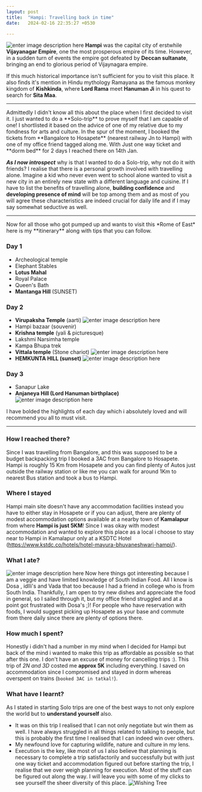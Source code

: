 ```yaml
---
layout: post
title:  "Hampi: Travelling back in time"
date:   2024-02-16 22:35:27 +0530

---
```

![enter image description here](https://lh3.googleusercontent.com/pw/ABLVV85NdVxQJxUkEGbTUuSFUPSwMPi2fmFza0K7t8hDEZJgZ9BpTWxVzx2KCeYL-70ecx90YpJRFpNOdYLbPJe05hdghlxnjvfvbyFoSYC30S0d6kHqqmnfS4O5kTFsfefnh1PUX21vwKNbjcgpN7tF_Kg2J0UvV06UOkhEQrluExdOnvGv6thKTaoOc6rONZ5KQwKkwlc1zyD6sf2mmT4UUd0nfCSi_KVhUPDCtI7RWBSanwpHcStAJwCdkdHTpLpt9GhlQFhpX2qIvXv5Ck7qDqpSWOAJbKtEEyLI4HlXSaA31hlGBLdiR8TGKWBIKHi-WRdukTiw5hDYnHqn-iNDcO2j8IzabQT1N13DWJCPSiVOY-G2cT9Ahtyl0ZPpIU_dyfqixHu5KIGUYY-_8d6vbXes60RTud-J78rV_nQi5NZdiVsN3eXTj6XaPseU0hYHOfRmowRkNJMQf4lscnMVpje50mHm3O7_0dK4EzakGPC26LKO6l-SQxFFUJHQapp2ibR1HBWBWgqU7Pg0-Lo2oFtUcxIIogwa_TsUYOvuff12LsxLWER3Lcv4jlfEF-9JKdPrpLIzTiAaGUk_va84EqynwstbAlUQqyfgNqF-_tHFdc9ZJwdQ-GfJx4Jp7u9QDKu2wdlZx6AeSsccmPDHb_-Hy202L-OA57n788ikC-E0wF1cwgwj125ZOXO8Evdvx2QvDDKZLtCm16JQz2ldQ0_QCA9oMrQ8VmhHyFDD71jO6PHBjvJx-0kP_UbdMtzPC6ru8gYk4T28XjDG9lNknHGokgfbqpW2DC0nq61XjiEbwmqYb4M98a5LGPouwbKWVq_O5FYvJPFdZBymi00KJCNkQoJzXeVc5adIAOGUTVn0PJk1EJHTj4FOrp1EDJfMJ0vK5JEGfa8hJYHh8m6-_KUNpD6uWM22UjIagEsN-En5JWQWGmPEoBBR6F7L8tVgP1ZaNJMJ8LPFkfDVWyBv6kAcXZFVOLKGci95dd_hYyvLwE88n4Z6OK3AmRJc7g8=w1685-h948-s-no?authuser=3)
**Hampi** was the capital city of erstwhile **Vijayanagar Empire**, one the most prosperous empire of its time. However, in a sudden turn of events the empire got defeated by **Deccan sultanate**, bringing an end to glorious period of Vijaynagara empire.

 If this much historical importance isn't sufficient for you to visit this place.
It also finds it's mention in Hindu mythology Ramayana as the famous monkey kingdom of **Kishkinda**, where **Lord Rama** meet **Hanuman Ji** in his quest to search for **Sita Maa**.
<hr/>
Admittedly I didn't know all this about the place when I first decided to visit it. I just wanted to do a **Solo-trip** to prove myself that I am capable of one! I shortlisted it based on the advice of one of my relative due to my fondness for arts and culture. In the spur of the moment, I booked the tickets from **Bangalore to Hosapete** (nearest railway Jn to Hampi) with one of my office friend tagged along me. With Just one way ticket and **dorm bed** for 2 days I reached there on 14th Jan.

***As I now introspect*** why is that I wanted to do a Solo-trip, why not do it with friends? I realise that there is a personal growth involved with travelling alone. Imagine a kid who never even went to school alone wanted to visit a new city in an entirely new state with a different language and cuisine. If I have to list the benefits of travelling alone, **building confidence** and **developing presence of mind** will be top among them and as most of you will agree these characteristics are indeed crucial for daily life and if I may say somewhat seductive as well.
<hr/>
Now for all those who got pumped up and wants to visit this *Rome of East* here is my **itinerary** along with tips that you can follow.

### Day 1
 - Archeological temple
- Elephant Stables
- **Lotus Mahal**
- Royal Palace
- Queen's Bath
- **Mantanga Hill** (SUNSET)

### Day 2
 - **Virupaksha Temple** (aarti)
 ![enter image description here](https://lh3.googleusercontent.com/pw/ABLVV87XgmOAhV10Z0dnz_S3vUMY2xaQlG3C60cjol0bI2rR4Hb2afvrUZelkd588KdVHV3Q1B1MJjOE5x4SXQfRbb4DmA9TpxvyvYFEj1v-ELgNTu86rjHk0a5f8omjc89Y-VpcWwHypYfl1TChLk6Z9XfO2jhTs-dP0coLHR3R__0RSMQib0DQu6PLht1aMvKd3v7golMHqopOT27FKAfT-cP0npNuCrTTGva0LFostZ2PTyGdbQ06Q61lmJqHQitVBQQ8CwA_4TP4jXk5x0YpNN2Xv6h5GdWhiJ0S0tIVlZvEHiZRvWT2giCUszQQP5wPdgBVoLzqvx0jlotQat86SA4peAG6RKusTtnLdD5tOe4q8q39HbGxs_k6U3aPS4nVBk2NCFsoZMD4w7qWB80Tyvf3Zx9cRG1azHunPzQsQbC-UWwgnZ_zBOuf-wuCqXMJdoj3gIeyZncQJv_2HU4eDs-sCIYPnV8fS8_t8vyJtezeWRjtDNhgopkQ_v-jrf26wjincvBxDwzQwXER39PSXls-_Zq93BxOsLfvZj-k9fkCJw3iyhPYh_g7kbse6Qsr8NdVwW8tbQCJ_uoxDUtGskA4SPc46JaeY3EBa3-wg5fVFCFdMQnITze50YXjEV0PlN8rQVRXrr6jgpCiSaGLox1wgRzCT1WPTkn-WQYlyDyNCLL6rN7LglOl_NCBZkwziyPtnzStUKNXb_CAGrO-nzRPRYGT2WvA4rXz5WMADxzFN0k_cExY66869sYHpG4JMbzP4L9Pvf6tLPF4QByPxrBT7vIqDwvB0hmt5F2g9t3EdqsjZzrvcIANxnlSbTvzukuQRLSvYerRtc47pbSiehO3NIqxG03IkQkt1h-hZPg69q2kW3-StDWaoWF5kDV-Hse4x1LTBlxgy-6N36k_U3nAf8mFZQ_5MgHL6Ao5bRY8lJXdZUgBVp_XxwMdY61IkHqn2iU4FIhsMR14xKF-2IHNPKbJMG4wu_PXaXGU_9oZ5-LFJg626Hn_U2pa0PQ=w711-h948-s-no?authuser=3)
- Hampi bazaar (souvenir)
- **Krishna temple** (yali & picturesque)
- Lakshmi Narsimha temple
- Kampa Bhupa trek
- **Vittala temple** (Stone chariot) ![enter image description here](https://lh3.googleusercontent.com/pw/ABLVV84IPfMK2klPhQtUthxxxYmnHnBVp6mfQxxmPGJnT-xvb63M0UNxgbEcuVncdrYSF74aUq4O3N0mYpIlwP6itan3LfAYKaO8c2MRQ3OraEva75KXw5pNDTHTMlyTkxk-cbkHPXpeT-yeAzMWaCHpvujYA350KuZKiirLh4y9me4Nyz9HI853DG5_tIp54znskkUMLofj556pMeSXXimFDW28N8EmzEoOQJREJzUdHSUX_-QI52Xy3XwxpZzIzYb3w-LVquZSfUkv4hdSmaESWbHPlYvdeJuaFJX4jw5k_lh8T1YlImE6DO2QanZE3tr3ExS2SmAQWDW9KSjK_gzdHflCmB5wx37WzBg94P1dSz-vr2PAJmd6reKmQv94utFo5OVdNW5CzMY7E-AgoDJ262KBsPrKS2U2DkuSxQeGdt_pwCbqikFiNByOCfiZqLSuQYSYbuldx0vfT2FC653508WgYAIqu5PeZ1_oRG2REttI0_vTpxAlQziq3Zlq2APRC7crJYNWlwl31zuR7vdB_Q3az0jri-Vt2mHjJF1DjNegT0qDVvqAl99aGqWTe2fMYhUPrYiC6koMI0MzPLDVluMsvXnqtGsaqe2ySx9ERlMMmyB7HkE0QmDh0av36VdK0ugedGvdFctyNeISgGFKHZLfGL5yab8aVZ0f2UIS2PU6RKEKwo6ZspzX-xmUTeOKz0mPoG0Nm69FgTb37C_5VKX4Mz7s-BsCiFK5I4WCp13V29vxsErS1emUxTrRDttLasRh1OVYuBEQjUb3Rfbe6rrP9PN-AJDemfQO8E8KuXtA6pnGvUvwc44XTKhhsmG8dpwjyymjaTPk5AMnVIuYOuVDpaxPF9kBwveu20yVJv8ITLrZY3GYsmkOInGEIZXvUCQ0a-dCIKO-rtwfWTQaDpyGnHDDfPD0ieRzBlZvv7k_S7jNdLMCBSw_RWlepyjU7cTJEcIA6i5MZA4L0KLBNDAOzJQkps90z3NeBmQYRIDsRly8sjZ4fpMDTWyHNBof=w1264-h948-s-no?authuser=3)
- **HEMKUNTA HILL (sunset)**
![enter image description here](https://lh3.googleusercontent.com/pw/ABLVV84y8WVumcXOxIqvIn8xVmELN5rkz3-bImvN44YEXCcmVV2oR26cn43x3Vr_KUQeyNS_NhDT6Ut1yaYXaqNqrI7_T4f157r14G2YGHACf9R0GVzSGxgIWWMwNzZpALf1-Wyc0f9m2auoYlosLvBM54u8XhvBH2gKFHEFHakA0yYQECsRocwNRnFENQxaQwayqiZ3KK45lNw6S1uuHdi0pSH1yGlrPx6XfxM5srzubroKsPG2UhxwKnfhCncRGDb0w6Ze2wHbYg58oloXdgjsn74oh2ZguA-qhjibIbWJpkSo0vIwzzssKopGmtNNv-xIv3W0-aX5kPOCC7r5-Y78pXb_-2tQrLPYvcvOXkPwG3-6VyhLIQQrwRtjmtpk123DHDQkSMsIPrVDLmVEc_Vn2nI5sqtAnhI6up9HQ_4ddAuzLua8wKaLqo3KAh12yBW4VCux6r02y47n5gqhNQBoARuoTEJ-o4e4Iv6v21i6NQY2f9RvP7Fburu-Wc9AiQyI2qqF3aO3fsP2g2aHr_AtU1_QmeJeakagkO6CvPYp_XfIjrfpvmVvJ0cUxQ_NWJ-XMboJMXH_GFP0uLQf8IyroMD7kt6RnuWfJFe4AE4AyWEhc0QF4sHBvc5_lMDeUowC5mvDtnl0x0-S5_33wyP7oSq3mKky8W6rjquumVTzVGq4nRamyDgByKeUlem7FTvqtPsrf3VFiPdUvY_7RVMDCy8UjN1AjpCVVwqGKyo8ZkKBgVYpmgxzicsbB-twlinBNacYWpqXnt43DyUZz88LOD_Lt6CAvJjgH2gcMNzXHAPPm36UPHLa_dp8ZUEMfVZqz0luIENlD-LA28t9M87m9whpHQQGdXoC0-G1ePV__GiehloH3eG1vJ4LsvCMcR3rVc_cPTYtRDetalLC8XyKKBHLOca9fWN-b0ivpk6VzDUMdL-cNmeiCuCmL7Q0ZO-2iBZUJ80mlrGCKQurAMPTjX-nEraybwUGhtaOYW-_o6UiAY2MIUFIokKTvy4sbaU=w1264-h948-s-no?authuser=3)

### Day 3

 - Sanapur Lake
- **Anjaneya Hill (Lord Hanuman birthplace)**
![enter image description here](https://lh3.googleusercontent.com/pw/ABLVV86Z6sPewjOTa75VXVF4W5Shmuqo1UF_mMcEaWIWrtkS8PHeXT6ZOZaYDmatAP7-08APR2C_Qthm8rll10-XybRV6S3cwBA9HcQ9xLfa6u9hUIpL_pZy57CjPIGL-yW6dhzEAawkRhsvohB6xwqUw6GNJWqfbShVmvDD1P-o8nRGGtBus5edxX-0jR_fkeYT37vUbjlvWLpxSlvfXN9s5ZVNJcjEdwafCpxDZ5OAaOl2p7RAE-RKJlwJXWREgYzrRgOARIoUG08I_tAgSjHTZbPhhmDAUAcaDArp0Ump1w7ESBYrqFaBeGJHx9F5Gqb_f-q6Gno-fAVetvUkgYqqlQJDpTiGB8PcUY4JvChvqc9_Drje0Ib2Bg2p5b-tCmxftD_-qe_L-g4tSe8TCiYJ5CXuDhXW2dQb49d-2aBUGnnCXFMWLDVC8cGDoZv1QT77DFBxF0idbDc6VHNbhgdRUigghiENLt1cQozq6W87xo-MmlhSKlA_WMPim4e9ec91m7acEeMnibDTMxiI87VCEJ2v59GvAf8d3U0EmDbxIn5ghr0LGFI5cXwbxukIYnsuK89T-mMZbk5VB8z9N9yig0a-pILTtPxsBckqPYWWbnljiNsmYMdOtCEbHpzvhDUD-1I_BUOkr_GuPf_UWryzDPT17rPPxNL2MoA9mVgAObSRP6tu2K6OIlRFVGIAZFf98ynHIsE4mO1QRW9ju1a0iHdyIxoL6zgfKLcdmTjtdgjJ81AXWBp198GTVOsQBQFAembIKfwld8nYFZRR6fOBQz8R6fb0MEEweBgOb8oQAvuzEihIrfcqifYcmHeCzqyM2xhrAHGT_M2ovslNG13r42FxytUigaC2NTmXITcl7OpEUUM_8RLDDzEpSGOdh5CbiEOGyrLd9t44OGZ-6g9KUeU_jvQwtTWZ0RZEg7yUHGPNDnTGeMCHtus1xTLAqdKLsCa5nUBR89uGwyQdIncheUcVym5R-KfZy4w9jcK570mNYcMAzo61WLQyfzOFUAE=w711-h948-s-no?authuser=3)

I have bolded the highlights of each day which i absolutely loved and will recommend you all to must visit.
<hr/>

### How  I reached there?
Since I was travelling from Bangalore, and this was supposed to be a budget backpacking trip I booked a 3AC from Bangalore to Hosapete. Hampi is roughly 15 Km from Hosapete and you can find plenty of Autos just outside the railway station  or like me you can walk for around 1Km to nearest Bus station and took a bus to Hampi.
### Where I stayed
Hampi main site doesn't have any accommodation facilities instead you have to either stay in Hosapete or if you can adjust, there are plenty of modest accommodation options available at a nearby town of **Kamalapur** from where **Hampi is just 5KM**!
Since I was okay with modest accommodation and wanted to explore this place as a local i choose to stay near to Hampi in Kamalapur only at a KSDTC Hotel (https://www.kstdc.co/hotels/hotel-mayura-bhuvaneshwari-hampi/).
### What I ate?
![enter image description here](https://lh3.googleusercontent.com/pw/ABLVV86dVca_MOC9Y7fXpWLKxp1sKlRz_L0p_JvfYksT74z-6VtKmK7-SboZx-w4KB07yzabyfjgnXPpKN28BsprEXszUy5-46LzWK7g77H32kBoCvHYsdRV2biO4dpkoG0j3t91dUV_CYEYOz7tMMmERF106RGK9RiUzHo9Ypt3QmfbnY1-Q_L5b8X16G6LYRhqplEgT9DSFSgKaO7D-mCebbLZvfsfWBPd6nDsxNfTqJmmhcv3JUwn9CN8CQjdsqiTGb5lTuFfplJtZ__yAAIQIfI_h9LHGcRFJRAZf9xE7ieeqXclS4lQwUFQr0BFWRcWKBcuzrM2ExDDOJH4gsC7FPT4M8NIh96PQmHh46qmlsDykXm0GTXmEyP5IslgiRafZ0ia5hQpf9Kdg7xCGAjRpdNc7LDuh-QftEoTqCqdcqOM-xX2xlEDGrFzOz8jezXzVLwkWf1eGYvtJLF50gvXe9XxIpaml0ZpKAeMARw9Za3Jzxx3iN4WdDU6V86Xm2OXNzupKnFski8SNqEyHqchngqpmOktAACA8remNihE_-iPEKd0ZlOWlmmm2aWB8lvouo5V8Cragxr6GysBMYLTEEYL8CyipPXaNcwxF5jplm6UZ2-oYCyTZJmH5FBiLvu6HhVy-CVyhEiikUz2ORY7ATorEa8d4B_LB-Jv8dJZDrImi5X97iyHK5Fl7RPkRSJqw_uYcB5usPiItY53-6KbqfNn940xGjtAMxxp7MxK8vF5IYX_4gY4McxEmYWnL8iCSwDUxy749x55EcUwwYG4SILOuh1fOAWGPbJffXnLq8ApEvfKj3o475Qf9CkeDc2To97wGQlBMHtFQw9-ontWMyptu8hdqYBj2OkYTp2sZp51Hhf_u24p4D4tIkN_kleRNqb75Vlv9ND5Dg4fC9FbABYCW-j8kCSW3F45s5dQTZU-mhmg7kr417790iJBSqeJnaiwxzCAJ_aSd8JeQczC0zHfcazu6UozFOktWXN3Hkgq94UYv1j3gTEO02UWUQY=w1235-h948-s-no?authuser=3)
Now here things got interesting because I am a veggie and have limited knowledge of South Indian Food. All I know is Dosa , idlli's and Vada that too because I had a friend in college who is from South India. Thankfully, I am open to try new dishes and appreciate the food in general, so I sailed through it, but my office friend struggled and at a point got frustrated with Dosa's ;)! For people who have reservation with foods, I would suggest picking up Hosapete as your base and commute from there daily since there are plenty of options there.
### How much I spent?
Honestly i didn't had a number in my mind when I decided for Hampi but back of the mind i wanted to make this trip as affordable as possible so that after this one. I don't have an excuse of money for cancelling trips :).
This trip of *2N and 3D* costed me **approx 5K** including everything.
I saved on accommodation since I compromised and stayed in dorm whereas overspent on trains (``booked 3AC in tatkal!``).

### What have I learnt?
As I stated in starting Solo trips are one of the best ways to not only explore the world but to **understand yourself** also. 
- It was on this trip I realised that I can not only negotiate but win them as well. I have always struggled in all things related to talking to people, but this is probably the first time I realised that I can indeed win over others.
- My newfound love for capturing wildlife, nature and culture in my lens.
- Execution is the key, like most of us I also believe that planning is necessary to complete a trip satisfactorily and successfully but with just one way ticket and accommodation figured out before starting the trip, I realise that we over weigh planning for execution. Most of the stuff can be figured out along the way.
I will leave you with some of my clicks to see yourself the sheer diversity of this place.
![Wishing Tree](https://lh3.googleusercontent.com/pw/ABLVV84x-eru8S9yGwsf5ZrIqsBfkGEN833shpVES0tKobrDFZsNEfScp8R-32eI68Lf6gtzyyfvI2zuj1fKKFrohQgesDuWoIKAbVHxYu6JS8wobHJKkRzL7GuZo3hrglHSGFtbltqdS-RmagNya5A6hvp7Dz8qwQT9TAY4pv-kg-P4t3td1JUbG-_SRTr6zK4jULztDGGtASZF0O4NnkkRPxbANryVCdlHHPDjD1KRXkuQ567FxeyhcqxUddlzAutpmUcaLV_ivdsp8BNUyJlar8UELo6sb5HYlZ1rPbgPN0sF1rkIRkxJ4AAjEPCSgUmuB4rcwCuy8IMqZb3euhSykZCwtxkQnr1WLc3EOgVUSmwXwpflVnIjlrqFzMliFxBka44auhQkVmzwh4Zai7_GyWGfdu-3GHHiwQSK0ZBDpUm9QsBqsir4-WRg0oz0eIOgpUKaQ2IH4XaS9NzjaObyP9t3RiEODS8HHO7BqOIHgAnWtQLqrIEJGbW5jhBjkxg91iM0BAGfFjQyszIpcMsRFTTF57AbgzPxowUZ2FFTHujfO8bnfqfTVohR5Ki6y5IVxPF3fSO32w6v7bOQSTq_nZK_-lKCnCn2vExMJe3igiTO27GVgkbEr3qsB8YrN_3vkk2QVcO5vp7EFl6OwsokJq5CQiR9pq4Gxr_x9GlbSl8scGVKY5rROiH4Xd6arh28xLpy0X-8UeJWTVPJ52SoK1Wt-xWw3K1rRCrHZ5ikY_4SSoJsq5G2A-X_9kWLQI2G6y-tDAhlB9rmOGrBv4OdCGsjj-btD5kpCxbnUBvPAmvlQZ-Skhb_9yg9ehnWtqLe0YwOcAp0Eu1vMCdjg2w8aqqNFCjm9LNQdhkMvDufKcoYmy07jBaAaZqv3BCZgFJb1WHTfIxz1l6VW4c79qi1zyWwW0QHRSJKidex9DKLgPogdW-vOffPbKc0Q7YpErZh-oA-tZrJamWLPT-5ny-epeLl_xi3z3eLlBVhBdvOfSF6mNI40Tvti2UzCgPcTXw=w711-h948-s-no?authuser=3)

<!--stackedit_data:
eyJoaXN0b3J5IjpbLTE1NTU2MTkyMTQsMTQ4NDEzNTA1Myw5OD
g0NTg3NTMsLTI1OTQ3MjEyMywtODI4MTc5MzcyLDkzODAxMzUz
Nyw5MzgwMTM1MzcsLTE0MzQyNDYyMzEsNjI2NTM3MDMxLC01Mz
M5NjI4NjMsLTk2NjQ5ODIzMywxMjg4MDYzNjksNjk5MTUwOTk4
LDU4NTM1ODc5NCwtMjEyNTEyMDkyNiwtNDk0ODQ1MDg5LC01MD
g5NzE4NCwtMTAxNzc3MDQ1MSwtMTIwMzM2ODQ0Nyw4NzQ2MzAx
MDVdfQ==
-->